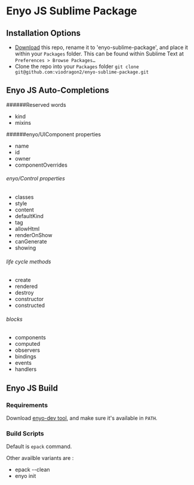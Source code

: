 Enyo JS Sublime Package
===

Installation Options
---
* [Download](https://github.com/viodragon2/enyo-sublime-package/archive/master.zip) this repo, rename it to 'enyo-sublime-package', and place it within your `Packages` folder. This can be found within Sublime Text at `Preferences > Browse Packages…`
* Clone the repo into your `Packages` folder `git clone git@github.com:viodragon2/enyo-sublime-package.git`

Enyo JS Auto-Completions
---
######Reserved words
* kind
* mixins

######enyo/UIComponent properties
* name
* id
* owner
* componentOverrides

###### enyo/Control properties
* classes
* style
* content
* defaultKind
* tag
* allowHtml
* renderOnShow
* canGenerate
* showing

###### life cycle methods
* create
* rendered
* destroy
* constructor
* constructed

###### blocks
* components
* computed
* observers
* bindings
* events
* handlers

Enyo JS Build
---
### Requirements
Download [enyo-dev tool](https://github.com/enyojs/enyo-dev/), and make sure it's available in `PATH`.

### Build Scripts
Default is `epack` command. 

Other availble variants are :
* epack --clean
* enyo init
